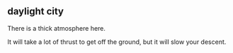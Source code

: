 ## daylight city
There is a thick atmosphere here.

It will take a lot of thrust to get off the ground, but it will slow your descent.